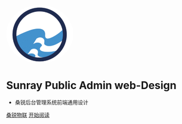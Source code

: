 <img width="180px" style="border-radius: 50%" bor src="./logo.png">

# Sunray Public Admin web-Design

- 桑锐后台管理系统前端通用设计


[桑锐物联](http://47.103.110.237:8092/)
[开始阅读](README.md)